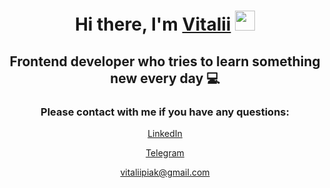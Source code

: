 <h1 align="center">Hi there, I'm <a href="https://piakasso.github.io/cv" target="_blank">Vitalii</a> 
<img src="https://github.com/blackcater/blackcater/raw/main/images/Hi.gif" height="32"/></h1>
<h2 align="center">Frontend developer who tries to learn something new every day 💻</h2>
<h3 align="center">Please contact with me if you have any questions:</h3>

  <p align="center"><a href="https://www.linkedin.com/in/piakasso" target="_blank">LinkedIn</a></p>
  <p align="center"><a href="https://t.me/piakasso" target="_blank">Telegram</p>
      <p align="center"><a href="mailto:vitaliipiak@gmail.com" target="_blank">vitaliipiak@gmail.com</p>





<!--
**Piakasso/Piakasso** is a ✨ _special_ ✨ repository because its `README.md` (this file) appears on your GitHub profile.

Here are some ideas to get you started:

- 🔭 I’m currently working on ...
- 🌱 I’m currently learning ...
- 👯 I’m looking to collaborate on ...
- 🤔 I’m looking for help with ...
- 💬 Ask me about ...
- 📫 How to reach me: ...
- 😄 Pronouns: ...
- ⚡ Fun fact: ...
-->

